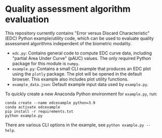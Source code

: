 # Quality assessment algorithm evaluation

This repository currently contains "Error versus Discard Characteristic" (EDC) Python example/utility code, which can be used to evaluate quality assessment algorithms independent of the biometric modality.

- `edc.py`: Contains general code to compute EDC curve data, including "partial Area Under Curve" (pAUC) values. The only required Python package for this module is `numpy`.
- `example.py`: Contains a small CLI example that produces an EDC plot using the `plotly` package. The plot will be opened in the default browser. This example also includes plot utility functions.
- `example_data.json`: Default example input data used by `example.py`.

To quickly create a new Anaconda Python environment for `example.py`, run:

```
conda create --name edcexample python=3.9
conda activate edcexample
pip install -r requirements.txt
python example.py
```

There are various CLI options in the example, see `python example.py --help`.
